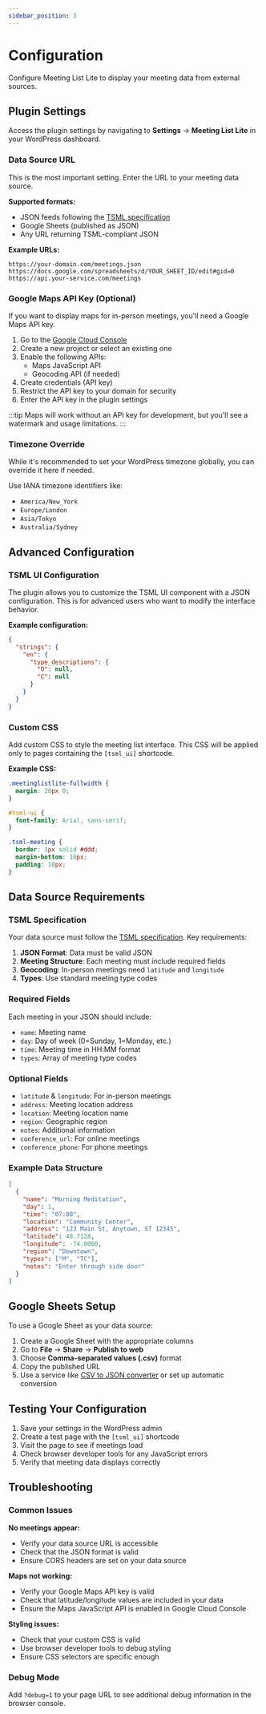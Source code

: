 ```yaml
---
sidebar_position: 3
---
```


# Configuration

Configure Meeting List Lite to display your meeting data from external sources.

## Plugin Settings

Access the plugin settings by navigating to **Settings** → **Meeting List Lite** in your WordPress dashboard.

### Data Source URL

This is the most important setting. Enter the URL to your meeting data source.

**Supported formats:**
- JSON feeds following the [TSML specification](https://github.com/code4recovery/spec)
- Google Sheets (published as JSON)
- Any URL returning TSML-compliant JSON

**Example URLs:**
```
https://your-domain.com/meetings.json
https://docs.google.com/spreadsheets/d/YOUR_SHEET_ID/edit#gid=0
https://api.your-service.com/meetings
```

### Google Maps API Key (Optional)

If you want to display maps for in-person meetings, you'll need a Google Maps API key.

1. Go to the [Google Cloud Console](https://console.cloud.google.com/)
2. Create a new project or select an existing one
3. Enable the following APIs:
   - Maps JavaScript API
   - Geocoding API (if needed)
4. Create credentials (API key)
5. Restrict the API key to your domain for security
6. Enter the API key in the plugin settings

:::tip
Maps will work without an API key for development, but you'll see a watermark and usage limitations.
:::

### Timezone Override

While it's recommended to set your WordPress timezone globally, you can override it here if needed.

Use IANA timezone identifiers like:
- `America/New_York`
- `Europe/London`
- `Asia/Tokyo`
- `Australia/Sydney`

## Advanced Configuration

### TSML UI Configuration

The plugin allows you to customize the TSML UI component with a JSON configuration. This is for advanced users who want to modify the interface behavior.

**Example configuration:**
```json
{
  "strings": {
    "en": {
      "type_descriptions": {
        "O": null,
        "C": null
      }
    }
  }
}
```

### Custom CSS

Add custom CSS to style the meeting list interface. This CSS will be applied only to pages containing the `[tsml_ui]` shortcode.

**Example CSS:**
```css
.meetinglistlite-fullwidth {
  margin: 20px 0;
}

#tsml-ui {
  font-family: Arial, sans-serif;
}

.tsml-meeting {
  border: 1px solid #ddd;
  margin-bottom: 10px;
  padding: 10px;
}
```

## Data Source Requirements

### TSML Specification

Your data source must follow the [TSML specification](https://github.com/code4recovery/spec). Key requirements:

1. **JSON Format**: Data must be valid JSON
2. **Meeting Structure**: Each meeting must include required fields
3. **Geocoding**: In-person meetings need `latitude` and `longitude`
4. **Types**: Use standard meeting type codes

### Required Fields

Each meeting in your JSON should include:
- `name`: Meeting name
- `day`: Day of week (0=Sunday, 1=Monday, etc.)
- `time`: Meeting time in HH:MM format
- `types`: Array of meeting type codes

### Optional Fields

- `latitude` & `longitude`: For in-person meetings
- `address`: Meeting location address
- `location`: Meeting location name
- `region`: Geographic region
- `notes`: Additional information
- `conference_url`: For online meetings
- `conference_phone`: For phone meetings

### Example Data Structure

```json
[
  {
    "name": "Morning Meditation",
    "day": 1,
    "time": "07:00",
    "location": "Community Center",
    "address": "123 Main St, Anytown, ST 12345",
    "latitude": 40.7128,
    "longitude": -74.0060,
    "region": "Downtown",
    "types": ["M", "TC"],
    "notes": "Enter through side door"
  }
]
```

## Google Sheets Setup

To use a Google Sheet as your data source:

1. Create a Google Sheet with the appropriate columns
2. Go to **File** → **Share** → **Publish to web**
3. Choose **Comma-separated values (.csv)** format
4. Copy the published URL
5. Use a service like [CSV to JSON converter](https://csvjson.com/csv2json) or set up automatic conversion

## Testing Your Configuration

1. Save your settings in the WordPress admin
2. Create a test page with the `[tsml_ui]` shortcode
3. Visit the page to see if meetings load
4. Check browser developer tools for any JavaScript errors
5. Verify that meeting data displays correctly

## Troubleshooting

### Common Issues

**No meetings appear:**
- Verify your data source URL is accessible
- Check that the JSON format is valid
- Ensure CORS headers are set on your data source

**Maps not working:**
- Verify your Google Maps API key is valid
- Check that latitude/longitude values are included in your data
- Ensure the Maps JavaScript API is enabled in Google Cloud Console

**Styling issues:**
- Check that your custom CSS is valid
- Use browser developer tools to debug styling
- Ensure CSS selectors are specific enough

### Debug Mode

Add `?debug=1` to your page URL to see additional debug information in the browser console.